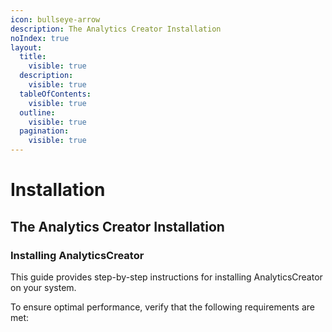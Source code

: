 ```yaml
---
icon: bullseye-arrow
description: The Analytics Creator Installation
noIndex: true
layout:
  title:
    visible: true
  description:
    visible: true
  tableOfContents:
    visible: true
  outline:
    visible: true
  pagination:
    visible: true
---
```


# Installation

## The Analytics Creator Installation

### Installing AnalyticsCreator

This guide provides step-by-step instructions for installing AnalyticsCreator on your system.

To ensure optimal performance, verify that the following requirements are met:

